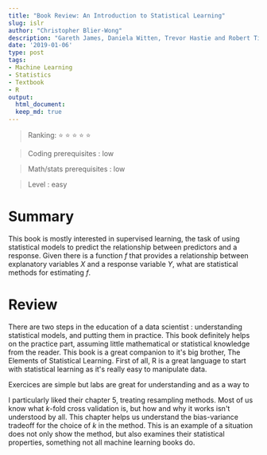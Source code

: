 ```yaml
---
title: "Book Review: An Introduction to Statistical Learning"
slug: islr
author: "Christopher Blier-Wong"
description: "Gareth James, Daniela Witten, Trevor Hastie and Robert Tibshirani"
date: '2019-01-06'
type: post
tags: 
- Machine Learning
- Statistics
- Textbook
- R
output:
  html_document:
  keep_md: true
---
```


  > Ranking: :star: :star: :star: :star: :star:

  > Coding prerequisites : low
  
  > Math/stats prerequisites : low
  
  > Level : easy
  

# Summary

This book is mostly interested in supervised learning, the task of 
using statistical models to predict the relationship between 
predictors and a response. Given there is a function $f$ that 
provides a relationship between explanatory variables $X$ and a 
response variable $Y$, what are statistical methods for estimating 
$f$. 

# Review

There are two steps in the education of a data scientist :
understanding statistical models, and putting them in practice. 
This book definitely helps on the practice part, assuming little 
mathematical or statistical knowledge from the reader. This book 
is a great companion to it's big brother, The Elements of Statistical
Learning. First of all, R is a great language to start with 
statistical learning as it's really easy to manipulate data. 

Exercices are simple but labs are great for understanding and as a
way to 

I particularly liked their chapter 5, treating resampling methods. 
Most of us know what $k$-fold cross validation is, but how and why 
it works isn't understood by all. This chapter helps us understand 
the bias-variance tradeoff for the choice of $k$ in the method. This
is an example of a situation does not only show the method, but 
also examines their statistical properties, something not all machine
learning books do. 





